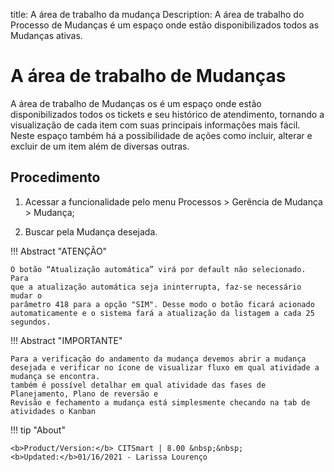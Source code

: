 title: A área de trabalho da mudança
Description: A área de trabalho do Processo de Mudanças é um espaço onde estão disponibilizados todos as Mudanças ativas. 
# A área de trabalho de Mudanças

A área de trabalho de Mudanças os é um espaço onde estão disponibilizados todos os tickets e seu histórico de atendimento, tornando a visualização de cada item com suas principais informações mais fácil. Neste espaço também há a possibilidade de ações como incluir, alterar e excluir de um item além de diversas outras.

Procedimento
------------

1.  Acessar a funcionalidade pelo menu Processos \> Gerência de Mudança \> Mudança;

2.  Buscar pela Mudança desejada.

!!! Abstract "ATENÇÃO"  

    O botão “Atualização automática” virá por default não selecionado. Para
    que a atualização automática seja ininterrupta, faz-se necessário mudar o
    parâmetro 418 para a opção "SIM". Desse modo o botão ficará acionado
    automaticamente e o sistema fará a atualização da listagem a cada 25
    segundos.

!!! Abstract "IMPORTANTE"

    Para a verificação do andamento da mudança devemos abrir a mudança 
    desejada e verificar no ícone de visualizar fluxo em qual atividade a mudança se encontra. 
    também é possível detalhar em qual atividade das fases de Planejamento, Plano de reversão e 
    Revisão e fechamento a mudança está simplesmente checando na tab de atividades o Kanban

!!! tip "About"

    <b>Product/Version:</b> CITSmart | 8.00 &nbsp;&nbsp;
    <b>Updated:</b>01/16/2021 - Larissa Lourenço

